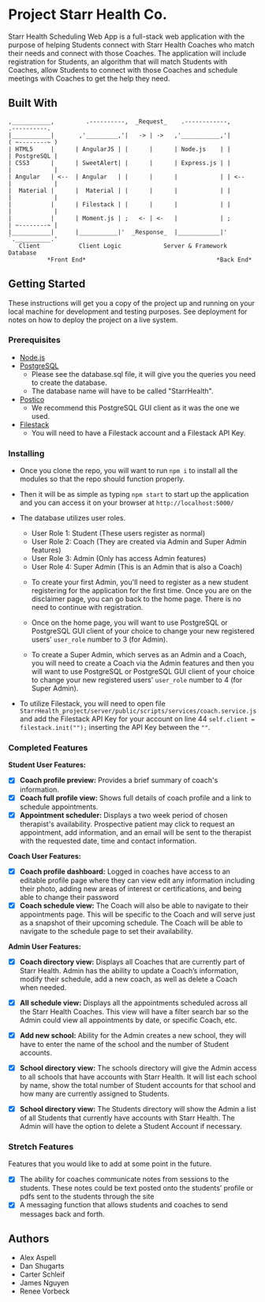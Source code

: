 # Project Starr Health Co.

Starr Health Scheduling Web App is a full-stack web application with the purpose of helping Students connect with Starr Health Coaches who match their needs and connect with those Coaches. The application will include registration for Students, an algorithm that will match Students with Coaches, allow Students to connect with those Coaches and schedule meetings with Coaches to get the help they need.


## Built With

```
,___________,         .----------,  _Request_    .------------,         .----------.
|___________|       ,'_________,'|   -> | ->   ,'___________,'|        ( ~--------~ )
| HTML5     |      | AngularJS | |      |      | Node.js    | |        | PostgreSQL |
| CSS3      |      | SweetAlert| |      |      | Express.js | |        |            |
| Angular   | <--  | Angular   | |      |      |            | | <--    |            |        
|  Material |      |  Material | |      |      |            | |        |            |
|           |      | Filestack | |      |      |            | |        |            |
|           |      | Moment.js | ;   <- | <-   |            | ;        | ~--------~ |
|___________|      |___________|'  _Response_  |____________|'         `.__________.'
   Client           Client Logic            Server & Framework         Database
           *Front End*                                     *Back End*    
```

## Getting Started

These instructions will get you a copy of the project up and running on your local machine for development and testing purposes. See deployment for notes on how to deploy the project on a live system.

### Prerequisites

- [Node.js](https://nodejs.org/en/)
- [PostgreSQL](https://www.postgresql.org/)
  - Please see the database.sql file, it will give you the queries you need to create the database.
  - The database name will have to be called "StarrHealth".
- [Postico](https://eggerapps.at/postico/)
  - We recommend this PostgreSQL GUI client as it was the one we used.
- [Filestack](https://www.filestack.com/)
  - You will need to have a Filestack account and a Filestack API Key.


### Installing

- Once you clone the repo, you will want to run `npm i` to install all the modules so that the repo should function properly.

- Then it will be as simple as typing `npm start` to start up the application and you can access it on your browser at `http://localhost:5000/`

- The database utilizes user roles.
  * User Role 1: Student (These users register as normal)
  * User Role 2: Coach (They are created via Admin and Super Admin features)
  * User Role 3: Admin (Only has access Admin features)
  * User Role 4: Super Admin (This is an Admin that is also a Coach)

  - To create your first Admin, you'll need to register as a new student registering for the application for the first time. Once you are on the disclaimer page, you can go back to the home page. There is no need to continue with registration.

  - Once on the home page, you will want to use PostgreSQL or PostgreSQL GUI client of your choice to change your new registered users' `user_role` number to 3 (for Admin).

  - To create a Super Admin, which serves as an Admin and a Coach, you will need to create a Coach via the Admin features and then you will want to use PostgreSQL or PostgreSQL GUI client of your choice to change your new registered users' `user_role` number to 4 (for Super Admin).

- To utilize Filestack, you will need to open file `StarrHealth_project/server/public/scripts/services/coach.service.js` and add the Filestack API Key for your account on line 44 `self.client = filestack.init("");` inserting the API Key between the `""`.

### Completed Features

**Student User Features:**
- [x] **Coach profile preview:** Provides a brief summary of coach's information.
- [x] **Coach full profile view:** Shows full details of coach profile and a link to schedule appointments.
- [x] **Appointment scheduler:** Displays a two week period of chosen therapist's availability. Prospective patient may click to request an appointment, add information, and an email will be sent to the therapist with the requested date, time and contact information.

**Coach User Features:**
- [x] **Coach profile dashboard:** Logged in coaches have access to an editable profile page where they can view edit any information including their photo, adding new areas of interest or certifications, and being able to change their password
- [x] **Coach schedule view:** The Coach will also be able to navigate to their appointments page. This will be specific
to the Coach and will serve just as a snapshot of their upcoming schedule. The Coach will be able to navigate to the schedule page to set their availability.

**Admin User Features:**
- [x] **Coach directory view:** Displays all Coaches that are currently part of Starr Health. Admin has the ability to update a Coach’s information, modify their schedule, add a new coach, as well as delete a Coach when needed.
- [x] **All schedule view:** Displays all the appointments scheduled across all the Starr Health Coaches. This view will have a filter search bar so the Admin could view all appointments by date, or specific Coach, etc.
- [x] **Add new school:** Ability for the Admin creates a new school, they will have to enter the name of the school and the number of Student accounts.
- [x] **School directory view:** The schools directory will give the Admin access to all schools that have accounts with
Starr Health. It will list each school by name, show the total number of Student accounts for that school and how many are currently assigned to Students. 
- [x] **School directory view:** The Students directory will show the Admin a list of all Students that currently have
accounts with Starr Health. The Admin will have the option to delete a Student Account if necessary.


### Stretch Features

Features that you would like to add at some point in the future.

- [x] The ability for coaches communicate notes from sessions to the students. These notes could be text posted onto the students’ profile or pdfs sent to the students through the site
- [x] A messaging function that allows students and coaches to send messages back and forth.

## Authors

- Alex Aspell
- Dan Shugarts
- Carter Schleif
- James Nguyen
- Renee Vorbeck
